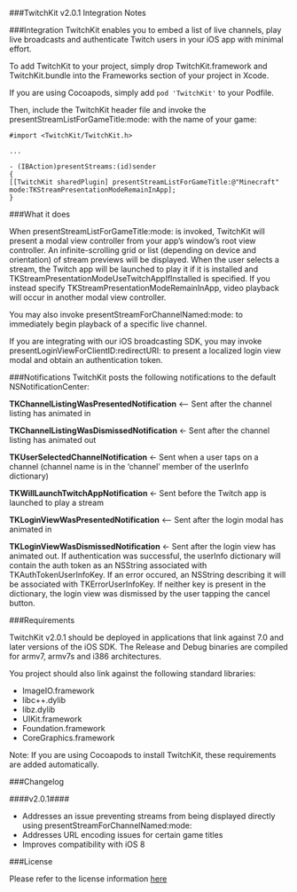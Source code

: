 ###TwitchKit v2.0.1 Integration Notes

###Integration
TwitchKit enables you to embed a list of live channels, play live broadcasts and authenticate Twitch users in your iOS app with minimal effort.

To add TwitchKit to your project, simply drop TwitchKit.framework and TwitchKit.bundle into the Frameworks section of your project in Xcode. 

If you are using Cocoapods, simply add `pod 'TwitchKit'` to your Podfile.

Then, include the TwitchKit header file and invoke the presentStreamListForGameTitle:mode: with the name of your game:


`#import <TwitchKit/TwitchKit.h>`   
  
`...`  
  
`- (IBAction)presentStreams:(id)sender`  
`{`  
 <space><space>`[[TwitchKit sharedPlugin] presentStreamListForGameTitle:@"Minecraft" mode:TKStreamPresentationModeRemainInApp];`  
`}`  

###What it does

When presentStreamListForGameTitle:mode: is invoked, TwitchKit will present a modal view controller from your app’s window’s root view controller. An infinite-scrolling grid or list (depending on device and orientation) of stream previews will be displayed. When the user selects a stream, the Twitch app will be launched to play it if it is installed and TKStreamPresentationModeUseTwitchAppIfInstalled is specified. If you instead specify TKStreamPresentationModeRemainInApp, video playback will occur in another modal view controller.

You may also invoke presentStreamForChannelNamed:mode: to immediately begin playback of a specific live channel.

If you are integrating with our iOS broadcasting SDK, you may invoke presentLoginViewForClientID:redirectURI: to present a localized login view modal and obtain an authentication token.

###Notifications
TwitchKit posts the following notifications to the default NSNotificationCenter:

**TKChannelListingWasPresentedNotification** <— Sent after the channel listing has animated in

**TKChannelListingWasDismissedNotification** <- Sent after the channel listing has animated out

**TKUserSelectedChannelNotification** <- Sent when a user taps on a channel (channel name is in the ‘channel’ member of the userInfo dictionary)

**TKWillLaunchTwitchAppNotification** <- Sent before the Twitch app is launched to play a stream

**TKLoginViewWasPresentedNotification** <— Sent after the login modal has animated in

**TKLoginViewWasDismissedNotification** <- Sent after the login view has animated out. If authentication was successful, the userInfo dictionary will contain the auth token as an NSString associated with TKAuthTokenUserInfoKey. If an error occured, an NSString describing it will be associated with TKErrorUserInfoKey. If neither key is present in the dictionary, the login view was dismissed by the user tapping the cancel button.

###Requirements

TwitchKit v2.0.1 should be deployed in applications that link against 7.0 and later versions of the iOS SDK. The Release and Debug binaries are compiled for armv7, armv7s and i386 architectures. 

You project should also link against the following standard libraries:
* ImageIO.framework
* libc++.dylib
* libz.dylib
* UIKit.framework
* Foundation.framework
* CoreGraphics.framework

Note: If you are using Cocoapods to install TwitchKit, these requirements are added automatically.

###Changelog

####v2.0.1####
* Addresses an issue preventing streams from being displayed directly using presentStreamForChannelNamed:mode:
* Addresses URL encoding issues for certain game titles
* Improves compatibility with iOS 8

###License

Please refer to the license information [here](https://github.com/twitchtv/twitch-ios-plugin-bin/blob/master/LICENSE.md)
